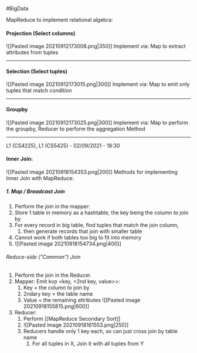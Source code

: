 #BigData 

MapReduce to implement relational algebra:
#### Projection (Select columns)
![[Pasted image 20210912173008.png|350]] 
Implement via: Map to extract attributes from tuples

-------------------------------------

#### Selection (Select tuples)
![[Pasted image 20210912173015.png|300]]
Implement via: Map to emit only tuples that match condition

-------------------------------------

#### Groupby
![[Pasted image 20210912173025.png|300]]
Implement via: Map to perform the groupby, Reducer to perform the aggregation Method

-------------------------------------

L1 (CS4225), L1 (CS5425) - 02/09/2021 - 18:30

#### Inner Join:
![[Pasted image 20210918154353.png|200]]
Methods for implementing Inner Join with MapReduce:
##### 1. Map / Broadcast Join
1. Perform the join in the mapper:
2. Store 1 table in memory as a hashtable, the key being the column to join by
3. For every record in big table, find tuples that match the join column,
	1. then generate records that join with smaller table
4. Cannot work if both tables too big to fit into memory
5. ![[Pasted image 20210918154734.png|400]]
###### Reduce-side ("Common") Join
1. Perform the join in the Reducer.
2. Mapper: Emit kvp <key, <2nd key, value>>:
	1. Key				  = the column to join by
	2. 2ndary key	= the table name
	3. Value			= the remaining attributes
![[Pasted image 20210918155815.png|600]]
3. Reducer:
	1. Perform [[MapReduce Secondary Sort]]
	2. ![[Pasted image 20210918161553.png|250]]
	3. Reducers handle only 1 key each, so can just cross join by table name
		1. For all tuples in X, Join it with all tuples from Y